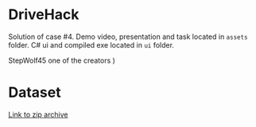 # DriveHack
Solution of case #4. Demo video, presentation and task located in `assets` folder.
C# ui and compiled exe located in `ui` folder. 

StepWolf45 one of the creators )

# Dataset
[Link to zip archive](https://drive.google.com/file/d/1519pG29xuny14IFYnMGQf0CGQwDgUcND/view?usp=drive_open)
